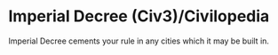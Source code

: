 # Imperial Decree (Civ3)/Civilopedia

Imperial Decree cements your rule in any cities which it may be built in.